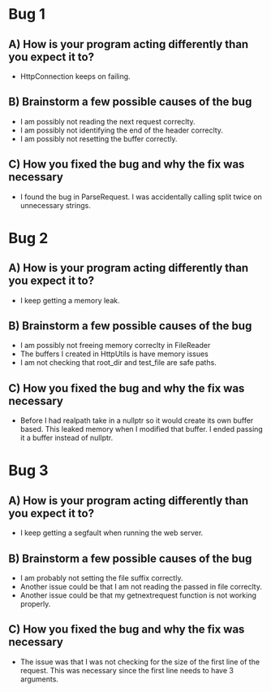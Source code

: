 # Bug 1

## A) How is your program acting differently than you expect it to?
- HttpConnection keeps on failing.

## B) Brainstorm a few possible causes of the bug
- I am possibly not reading the next request correclty.
- I am possibly not identifying the end of the header correclty.
- I am possibly not resetting the buffer correctly.

## C) How you fixed the bug and why the fix was necessary
- I found the bug in ParseRequest. I was accidentally calling split
twice on unnecessary strings.


# Bug 2

## A) How is your program acting differently than you expect it to?
- I keep getting a memory leak.

## B) Brainstorm a few possible causes of the bug
- I am possibly not freeing memory correclty in FileReader
- The buffers I created in HttpUtils is have memory issues
- I am not checking that root_dir and test_file are safe paths.

## C) How you fixed the bug and why the fix was necessary
- Before I had realpath take in a nullptr so it would create its own
buffer based. This leaked memory when I modified that buffer. I ended passing
it a buffer instead of nullptr.

# Bug 3

## A) How is your program acting differently than you expect it to?
- I keep getting a segfault when running the web server.

## B) Brainstorm a few possible causes of the bug
- I am probably not setting the file suffix correctly.
- Another issue could be that I am not reading the passed in file correclty.
- Another issue could be that my getnextrequest function is not working
properly.

## C) How you fixed the bug and why the fix was necessary
- The issue was that I was not checking for the size of the first line
of the request. This was necessary since the first line needs to have 3
arguments.
